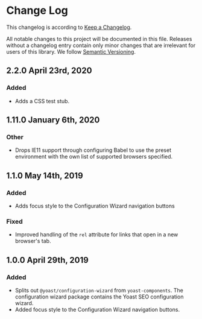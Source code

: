 # Change Log

This changelog is according to [Keep a Changelog](http://keepachangelog.com).

All notable changes to this project will be documented in this file. Releases without a changelog entry contain only minor changes that are irrelevant for users of this library.
We follow [Semantic Versioning](http://semver.org/).

## 2.2.0 April 23rd, 2020
### Added
* Adds a CSS test stub.

## 1.11.0 January 6th, 2020
### Other
* Drops IE11 support through configuring Babel to use the preset environment with the own list of supported browsers specified.

## 1.1.0 May 14th, 2019
### Added
* Adds focus style to the Configuration Wizard navigation buttons

### Fixed
* Improved handling of the `rel` attribute for links that open in a new browser's tab.

## 1.0.0 April 29th, 2019
### Added
* Splits out `@yoast/configuration-wizard` from `yoast-components`. The configuration wizard package contains the Yoast SEO configuration wizard.
* Added focus style to the Configuration Wizard navigation buttons.
